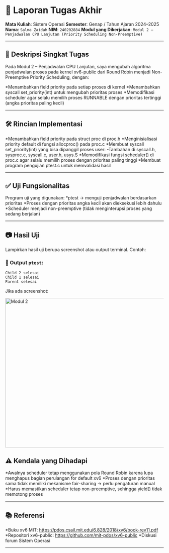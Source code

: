 # 📝 Laporan Tugas Akhir

**Mata Kuliah**: Sistem Operasi
**Semester**: Genap / Tahun Ajaran 2024–2025
**Nama**: `Salma Zaidah`
**NIM**: `240202884`
**Modul yang Dikerjakan**:
`Modul 2 – Penjadwalan CPU Lanjutan (Priority Scheduling Non-Preemptive)`

---

## 📌 Deskripsi Singkat Tugas

Pada Modul 2 – Penjadwalan CPU Lanjutan, saya mengubah algoritma penjadwalan proses pada kernel xv6-public dari Round Robin menjadi Non-Preemptive Priority Scheduling, dengan:

*Menambahkan field priority pada setiap proses di kernel
*Menambahkan syscall set_priority(int) untuk mengubah prioritas proses
*Memodifikasi scheduler agar selalu memilih proses RUNNABLE dengan prioritas tertinggi (angka prioritas paling kecil) 

---

## 🛠️ Rincian Implementasi

*Menambahkan field priority pada struct proc di proc.h
*Menginisialisasi priority default di fungsi allocproc() pada proc.c
*Membuat syscall set_priority(int) yang bisa dipanggil proses user:
-Tambahan di syscall.h, sysproc.c, syscall.c, user.h, usys.S
*Memodifikasi fungsi scheduler() di proc.c agar selalu memilih proses dengan prioritas paling tinggi
*Membuat program pengujian ptest.c untuk memvalidasi hasil

---

## ✅ Uji Fungsionalitas

Program uji yang digunakan:
*ptest → menguji penjadwalan berdasarkan prioritas
*Proses dengan prioritas angka kecil akan dieksekusi lebih dahulu
*Scheduler menjadi non-preemptive (tidak menginterupsi proses yang sedang berjalan)

---

## 📷 Hasil Uji

Lampirkan hasil uji berupa screenshot atau output terminal. Contoh:

### 📍 Output `ptest`:

```
Child 2 selesai
Child 1 selesai
Parent selesai
```
Jika ada screenshot:

<img width="588" height="476" alt="Modul 2" src="https://github.com/user-attachments/assets/79eea46c-7b97-400d-9806-6be1664180dc" />


## ⚠️ Kendala yang Dihadapi

*Awalnya scheduler tetap menggunakan pola Round Robin karena lupa menghapus bagian perulangan for default xv6
*Proses dengan prioritas sama tidak memiliki mekanisme fair-sharing → perlu pengaturan manual
*Harus memastikan scheduler tetap non-preemptive, sehingga yield() tidak memotong proses

---

## 📚 Referensi

*Buku xv6 MIT: https://pdos.csail.mit.edu/6.828/2018/xv6/book-rev11.pdf
*Repositori xv6-public: https://github.com/mit-pdos/xv6-public
*Diskusi forum Sistem Operasi

---

